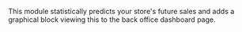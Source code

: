 This module statistically predicts your store's future sales and adds a graphical block viewing this to the back office dashboard page.
